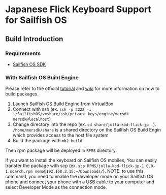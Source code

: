 # Japanese Flick Keyboard Support for Sailfish OS

## Build Introduction

### Requirements

* [Sailfish OS SDK](https://sailfishos.org/wiki/Application_SDK)

### With Sailfish OS Build Engine

Please refer to the official [tutorial](https://sailfishos.org/develop/tutorials/building-sailfish-os-packages-manually/) and [wiki](https://sailfishos.org/wiki/Building_packages) for more information on how to build packages.

1. Launch Sailfish OS Build Engine from VirtualBox
2. Connect with ssh (ex. `ssh -p 2222 -i ~/SailfishOS/vmshare/ssh/private_keys/engine/mersdk mersdk@localhost`)
3. Change directory into the repo (ex. `cd share/jolla-kbd-flick-jp .`). `/home/mersdk/share` is a shared directory on the Sailfish OS Build Engin which provides access to the host file system
4. Build the package with `mb2 build`

Then rpm package will be deployed in `RPMS` directory. 

If you want to install the keyboard on Sailfish OS mobiles, You can easily transfer the package with scp (ex. `scp RPMS/jolla-kbd-flick-jp-1.0.0-1.noarch.rpm nemo@192.168.2.15:~/Downloads/`). NOTE: to use this command, you need to enable the developer mode on your Sailfish OS phone and connect your phone with a USB cable to your computer and select Developer Mode as the connection mode.
